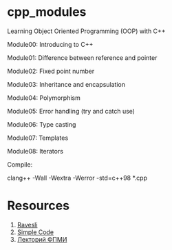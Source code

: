 # cpp_modules

Learning Object Oriented Programming (OOP) with C++

Module00: Introducing to C++

Module01: Difference between reference and pointer

Module02: Fixed point number

Module03: Inheritance and encapsulation

Module04: Polymorphism

Module05: Error handling (try and catch use)

Module06: Type casting

Module07: Templates

Module08: Iterators

Compile:

  clang++ -Wall -Wextra -Werror -std=c++98 *.cpp

# Resources
1. [Ravesli](https://ravesli.com/uroki-cpp/)
2. [Simple Code](https://www.youtube.com/playlist?list=PLQOaTSbfxUtCrKs0nicOg2npJQYSPGO9r)
3. [Лекторий ФПМИ](https://www.youtube.com/c/ЛекторийФПМИ)
